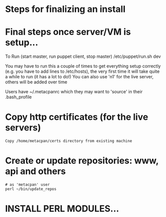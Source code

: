 # Steps for finalizing an install
# Final steps once server/VM is setup...

To Run (start master, run puppet client, stop master)
    /etc/puppet/run.sh dev

You may have to run this a couple of times to get everything setup
correctly (e.g. you have to add lines to /etc/hosts), the very
first time it will take quite a while to run (it has a lot to do!)
You can also use 'n1' for the live server, others will be added over time

Users have ~/.metacpanrc which they may want to 'source' in their .bash_profile

# Copy http certificates (for the live servers)
    Copy /home/metacpan/certs directory from existing machine

# Create or update repositories: www, api and others
    # as 'metacpan' user
    perl ~/bin/update_repos

# INSTALL PERL MODULES...

